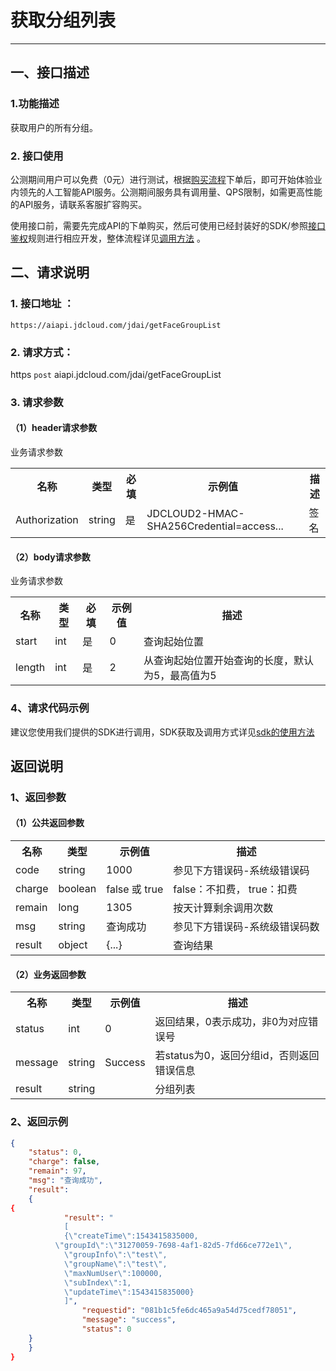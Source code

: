 # 获取分组列表

----------

## 一、接口描述 

### 1.功能描述

获取用户的所有分组。

### 2. 接口使用 

公测期间用户可以免费（0元）进行测试，根据[购买流程](../Pricing/Purchase-Process.md)下单后，即可开始体验业内领先的人工智能API服务。公测期间服务具有调用量、QPS限制，如需更高性能的API服务，请联系客服扩容购买。

使用接口前，需要先完成API的下单购买，然后可使用已经封装好的SDK/参照[接口鉴权](../Operation-Guide/Authentication.md)规则进行相应开发，整体流程详见[调用方法](../Operation-Guide/call-methods.md)  。

## 二、请求说明

### 1. 接口地址 ：

```
https://aiapi.jdcloud.com/jdai/getFaceGroupList
```

### 2. 请求方式：
  
https `post` aiapi.jdcloud.com/jdai/getFaceGroupList

### 3. 请求参数  
 
#### （1）header请求参数
业务请求参数
<table>
   <tr>
      <th>名称</th>
      <th>类型</th>
      <th>必填</th>
      <th>示例值</th>
      <th>描述</th>
   </tr>
   <tr>
      <td>Authorization</td>
      <td>string</td>
      <td>是</td>
      <td>JDCLOUD2-HMAC-SHA256Credential=access...</td>
      <td>签名</td>
   </tr>
</table>

#### （2）body请求参数
业务请求参数
<table>
   <tr>
      <th>名称</th>
      <th>类型</th>
      <th>必填</th>
      <th>示例值</th>
      <th>描述</th>
   </tr>
   <tr>
      <td>start</td>
      <td>int</td>
      <td>是</td>
      <td>0</td>
      <td>查询起始位置</td>
   </tr>
   <tr>
      <td>length</td>
      <td>int</td>
      <td>是</td>
      <td>2</td>
      <td>从查询起始位置开始查询的长度，默认为5，最高值为5</td>
   </tr>

</table>

### 4、请求代码示例
建议您使用我们提供的SDK进行调用，SDK获取及调用方式详见[sdk的使用方法](../Operation-Guide/Use-Sdk.md)
 
## 返回说明

### 1、返回参数
#### （1）公共返回参数

<table>
   <tr>
      <th>名称</th>
      <th>类型</th>
      <th>示例值</th>
      <th>描述</th>
   </tr>
   <tr>
      <td>code</td>
      <td>string</td>
      <td>1000</td>
      <td>参见下方错误码-系统级错误码</td>
   </tr>
      <tr>
      <td>charge</td>
      <td>boolean</td>
      <td>false 或 true</td>
      <td>false：不扣费， true：扣费</td>
   </tr>
      <tr>
      <td>remain</td>
      <td>long</td>
      <td>1305</td>
      <td>按天计算剩余调用次数</td>
   </tr>
      </tr>
      <tr>
      <td>msg</td>
      <td>string</td>
      <td>查询成功</td>
      <td>参见下方错误码-系统级错误码数</td>
   </tr>
      </tr>
      <tr>
      <td>result</td>
      <td>object</td>
      <td>{...}</td>
      <td>查询结果</td>
   </tr>
</table>

#### （2）业务返回参数

<table>
   <tr>
      <th>名称</th>
      <th>类型</th>
      <th>示例值</th>
      <th>描述</th>
   </tr>
   <tr>
      <td>status</td>
      <td>int</td>
      <td>0</td>
      <td>返回结果，0表示成功，非0为对应错误号</td>
   </tr>
   <tr>
      <td>message</td>
      <td>string</td>
      <td>Success</td>
      <td>若status为0，返回分组id，否则返回错误信息</td>
   </tr>
   <tr>
      <td>result</td>
      <td>string</td>
      <td></td>
      <td>分组列表</td>
   </tr>
</table>
 


### 2、返回示例

```Json
{
    "status": 0, 
    "charge": false,
    "remain": 97,
    "msg": "查询成功",
    "result": 
    {
{
    	    "result": "
    	    [
    	    {\"createTime\":1543415835000,
    	  \"groupId\":\"31270059-7698-4af1-82d5-7fd66ce772e1\",
    	    \"groupInfo\":\"test\",
    	    \"groupName\":\"test\",
    	    \"maxNumUser\":100000,
    	    \"subIndex\":1,
    	    \"updateTime\":1543415835000}
    	    ]",
    			"requestid": "081b1c5fe6dc465a9a54d75cedf78051",
    			"message": "success",
    			"status": 0
    }
    }
}
```
